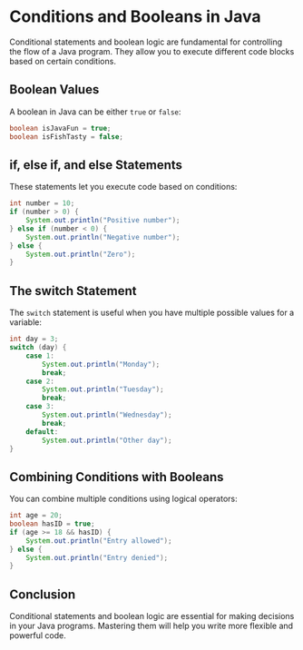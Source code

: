 # Conditions and Booleans in Java

Conditional statements and boolean logic are fundamental for controlling the flow of a Java program. They allow you to execute different code blocks based on certain conditions.

## Boolean Values
A boolean in Java can be either `true` or `false`:

```java
boolean isJavaFun = true;
boolean isFishTasty = false;
```

## if, else if, and else Statements
These statements let you execute code based on conditions:

```java
int number = 10;
if (number > 0) {
    System.out.println("Positive number");
} else if (number < 0) {
    System.out.println("Negative number");
} else {
    System.out.println("Zero");
}
```

## The switch Statement
The `switch` statement is useful when you have multiple possible values for a variable:

```java
int day = 3;
switch (day) {
    case 1:
        System.out.println("Monday");
        break;
    case 2:
        System.out.println("Tuesday");
        break;
    case 3:
        System.out.println("Wednesday");
        break;
    default:
        System.out.println("Other day");
}
```

## Combining Conditions with Booleans
You can combine multiple conditions using logical operators:

```java
int age = 20;
boolean hasID = true;
if (age >= 18 && hasID) {
    System.out.println("Entry allowed");
} else {
    System.out.println("Entry denied");
}
```

## Conclusion
Conditional statements and boolean logic are essential for making decisions in your Java programs. Mastering them will help you write more flexible and powerful code. 